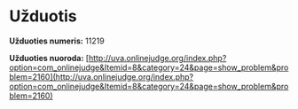 # Užduotis #

**Užduoties numeris:** 11219 

**Užduoties nuoroda:** [http://uva.onlinejudge.org/index.php?option=com_onlinejudge&Itemid=8&category=24&page=show_problem&problem=2160](http://uva.onlinejudge.org/index.php?option=com_onlinejudge&Itemid=8&category=24&page=show_problem&problem=2160)